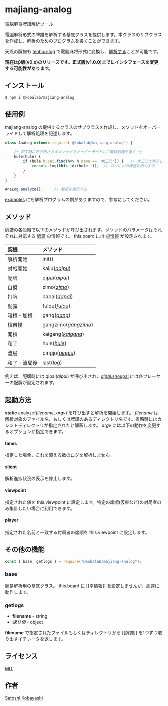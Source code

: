 # majiang-analog

電脳麻将牌譜解析ツール

電脳麻将形式の牌譜を解析する基底クラスを提供します。本クラスのサブクラスを作成し、解析のためのプログラムを書くことができます。

天鳳の牌譜も [tenhou-log](https://www.npmjs.com/package/@kobalab/tenhou-log) で電脳麻将形式に変換し、[解析する](https://blog.kobalab.net/entry/20180113/1515776231)ことが可能です。

**現在はβ版(v0.x)のリリースです。正式版(v1.0.0)までにインタフェースを変更する可能性があります。**

## インストール
```sh
$ npm i @kobalab/majiang-analog
```

## 使用例

majiang-analog の提供するクラスのサブクラスを作成し、メソッドをオーバーライドして解析処理を記述します。
```js
class AnaLog extends require('@kobalab/majiang-analog') {

    /* 和了時に呼び出されるメソッドをオーバーライドして解析処理を書く */
    hule(hule) {
        if (hule.hupai.find(h=> h.name == '大三元')) {   // 大三元で和了した場合
            console.log(this.idx(hule.l));  // ログにどの牌譜か出力する
        }
    }
}

AnaLog.analyze();     // 解析を実行する
```
[examples](https://github.com/kobalab/majiang-analog/tree/master/examples) にも解析プログラムの例がありますので、参考にしてください。

## メソッド
牌譜の各段階で以下のメソッドが呼び出されます。メソッドのパラメータはそれぞれに対応する [牌譜](https://github.com/kobalab/majiang-core/wiki/%E7%89%8C%E8%AD%9C) の情報です。
this.board には [卓情報](https://github.com/kobalab/majiang-core/wiki/%E5%8D%93%E6%83%85%E5%A0%B1) が設定されます。

|  契機        |  メソッド                                                                                                           |
|:-------------|:--------------------------------------------------------------------------------------------------------------------|
| 解析開始     | init()                                                                                                              |
| 対戦開始     | kaiju([_paipu_](https://github.com/kobalab/majiang-core/wiki/%E7%89%8C%E8%AD%9C#%E5%85%A8%E4%BD%93))                |
| 配牌         | qipai([_qipai_](https://github.com/kobalab/majiang-core/wiki/%E7%89%8C%E8%AD%9C#%E9%85%8D%E7%89%8C))                |
| 自摸         | zimo([_zimo_](https://github.com/kobalab/majiang-core/wiki/%E7%89%8C%E8%AD%9C#%E8%87%AA%E6%91%B8))                  |
| 打牌         | dapai([_dapai_](https://github.com/kobalab/majiang-core/wiki/%E7%89%8C%E8%AD%9C#%E6%89%93%E7%89%8C))                |
| 副露         | fulou([_fulou_](https://github.com/kobalab/majiang-core/wiki/%E7%89%8C%E8%AD%9C#%E5%89%AF%E9%9C%B2))                |
| 暗槓・加槓   | gang([_gang_](https://github.com/kobalab/majiang-core/wiki/%E7%89%8C%E8%AD%9C#%E6%A7%93))                           |
| 槓自摸       | gangzimo([_gangzimo_](https://github.com/kobalab/majiang-core/wiki/%E7%89%8C%E8%AD%9C#%E6%A7%93%E8%87%AA%E6%91%B8)) |
| 開槓         | kaigang([_kaigang_](https://github.com/kobalab/majiang-core/wiki/%E7%89%8C%E8%AD%9C#%E9%96%8B%E6%A7%93))            |
| 和了         | hule([_hule_](https://github.com/kobalab/majiang-core/wiki/%E7%89%8C%E8%AD%9C#%E5%92%8C%E4%BA%86))                  |
| 流局         | pingju([_pingju_](https://github.com/kobalab/majiang-core/wiki/%E7%89%8C%E8%AD%9C#%E6%B5%81%E5%B1%80))              |
| 和了・流局後 | last([_log_](https://github.com/kobalab/majiang-core/wiki/%E7%89%8C%E8%AD%9C#%E5%B1%80%E6%83%85%E5%A0%B1))          |

例えば、配牌時には qipai(_qipai_) が呼び出され、[_qipai_.shoupai](https://github.com/kobalab/majiang-core/wiki/%E7%89%8C%E8%AD%9C#shoupai) には各プレーヤーの配牌が設定されます。

## 起動方法
**static** analyze(_filename_, _argv_) を呼び出すと解析を開始します。
_filename_ は解析対象のファイル名、もしくは牌譜のあるディレクトリ名です。省略時にはカレントディレクトリが指定されたと解釈します。
_argv_ には以下の動作を変更するオプションが指定できます。

#### times
指定した場合、これを超える数のログを解析しません。

#### slient
解析進捗状況の表示を停止します。

#### viewpoint
指定された値を this.viewpoint に設定します。特定の席順(仮東など)の対局者のみ集計したい場合に利用できます。

#### player
指定された名前と一致する対局者の席順を this.viewpoint に設定します。

## その他の機能
```js
const { base, getlogs } = require("@kobalab/majiang-analog");
```
### base
簡易解析用の基底クラス。
this.board に [[卓情報]] を設定しませんが、高速に動作します。

### getlogs
* **filename** - string
* _返り値_ - object

**filename** で指定されたファイルもしくはディレクトリから [[牌譜]] を1つずつ取り出すイテレータを返します。

## ライセンス
[MIT](https://github.com/kobalab/majiang-analog/blob/master/LICENSE)

## 作者
[Satoshi Kobayashi](https://github.com/kobalab)
